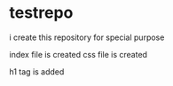 # testrepo
i create this repository for special purpose

index file is created
css file is created

h1 tag is added
